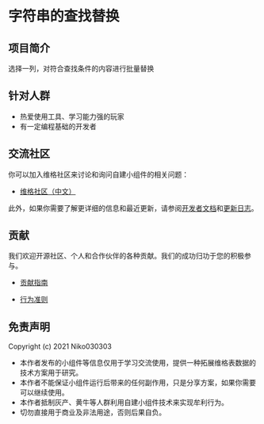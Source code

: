 # 字符串的查找替换

## 项目简介

选择一列，对符合查找条件的内容进行批量替换

## 针对人群

- 热爱使用工具、学习能力强的玩家
- 有一定编程基础的开发者


## 交流社区

你可以加入维格社区来讨论和询问自建小组件的相关问题：

- [维格社区（中文）](https://bbs.vika.cn/)

此外，如果你需要了解更详细的信息和最近更新，请参阅[开发者文档](https://vika.cn/developers/widget/start/)和[更新日志](https://vika.cn/developers/changelog)。

## 贡献

我们欢迎开源社区、个人和合作伙伴的各种贡献。我们的成功归功于您的积极参与。

- [贡献指南]()

- [行为准则]()

## 免责声明

Copyright (c) 2021 Niko030303

- 本作者发布的小组件等信息仅用于学习交流使用，提供一种拓展维格表数据的技术方案用于研究。
- 本作者不能保证小组件运行后带来的任何副作用，只是分享方案，如果你需要可以继续使用。
- 本作者抵制灰产、黄牛等人群利用自建小组件技术来实现牟利行为。
- 切勿直接用于商业及非法用途，否则后果自负。

